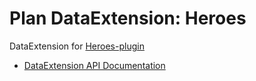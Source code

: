 # Plan DataExtension: Heroes

DataExtension for [Heroes-plugin](https://www.spigotmc.org/resources/%E2%9A%94-heroes-premium-%E2%9A%94.24734/)

- [DataExtension API Documentation](https://github.com/plan-player-analytics/Plan/wiki/APIv5)